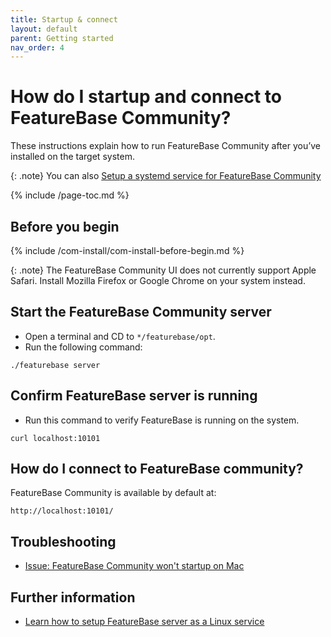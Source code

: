 ```yaml
---
title: Startup & connect
layout: default
parent: Getting started
nav_order: 4
---
```


# How do I startup and connect to FeatureBase Community?

These instructions explain how to run FeatureBase Community after you’ve installed on the target system.

{: .note}
You can also [Setup a systemd service for FeatureBase Community](/docs/community/com-config/com-config-service-fb-setup)

{% include /page-toc.md %}

## Before you begin

{% include /com-install/com-install-before-begin.md %}

{: .note}
The FeatureBase Community UI does not currently support Apple Safari. Install Mozilla Firefox or Google Chrome on your system instead.

## Start the FeatureBase Community server

* Open a terminal and CD to `*/featurebase/opt`.
* Run the following command:

```
./featurebase server
```


## Confirm FeatureBase server is running

* Run this command to verify FeatureBase is running on the system.

```
curl localhost:10101
```

## How do I connect to FeatureBase community?

FeatureBase Community is available by default at:

```
http://localhost:10101/
```


## Troubleshooting

* [Issue: FeatureBase Community won't startup on Mac](/docs/community/com-troubleshooting/com-issue-mac-startup)

## Further information

* [Learn how to setup FeatureBase server as a Linux service](/docs/community/com-config/com-config-service-fb)
